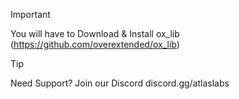> [!IMPORTANT]
> You will have to Download & Install ox_lib (https://github.com/overextended/ox_lib)

> [!TIP]
> Need Support? Join our Discord discord.gg/atlaslabs
